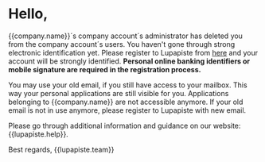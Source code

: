 # Hello,

{{company.name}}´s company account´s administrator has deleted you from the company account´s users. You haven't gone through strong electronic identification yet. Please register to Lupapiste from [here]({{register-link}}) and your account will be strongly identified. **Personal online banking identifiers or mobile signature are required in the registration process.**
                                                                                                     
You may use your old email, if you still have access to your mailbox. This way your personal applications are still visible for you. Applications belonging to {{company.name}} are not accessible anymore. If your old email is not in use anymore, please register to Lupapiste with new email.

Please go through additional information and guidance on our website: {{lupapiste.help}}.

Best regards,
{{lupapiste.team}}
